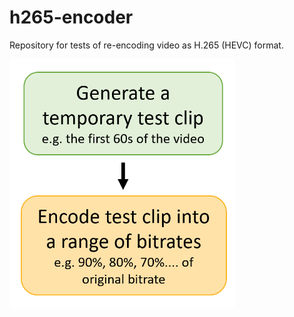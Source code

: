 # h265-encoder

Repository for tests of re-encoding video as H.265 (HEVC) format.

<img src="./project_plan.png" alt="drawing" width="360"/>
